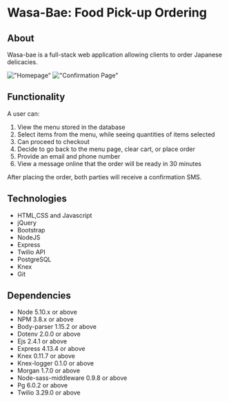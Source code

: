 # Wasa-Bae: Food Pick-up Ordering

## About

Wasa-bae is a full-stack web application allowing clients to order Japanese delicacies. 

!["Homepage"](https://github.com/ryaaanandrew/LHL-midterm-project/blob/master/docs/wasabae-homepage.pngg)
!["Confirmation Page"](https://github.com/ryaaanandrew/LHL-midterm-project/blob/master/docs/wasabae-cart.png)


## Functionality
A user can:

1. View the menu stored in the database
2. Select items from the menu, while seeing quantities of items selected
3. Can proceed to checkout
4. Decide to go back to the menu page, clear cart, or place order
5. Provide an email and phone number
6. View a message online that the order will be ready in 30 minutes

After placing the order, both parties will receive a confirmation SMS.

## Technologies
- HTML,CSS and Javascript
- jQuery
- Bootstrap
- NodeJS
- Express
- Twilio API
- PostgreSQL
- Knex
- Git


## Dependencies

- Node 5.10.x or above
- NPM 3.8.x or above
- Body-parser 1.15.2 or above
- Dotenv 2.0.0 or above
- Ejs 2.4.1 or above
- Express 4.13.4 or above
- Knex 0.11.7 or above
- Knex-logger 0.1.0 or above
- Morgan 1.7.0 or above
- Node-sass-middleware 0.9.8 or above
- Pg 6.0.2 or above
- Twilio 3.29.0 or above
